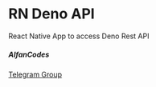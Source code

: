 # RN Deno API

React Native App to access Deno Rest API

##### AlfanCodes

[Telegram Group](https://t.me/denoID)

